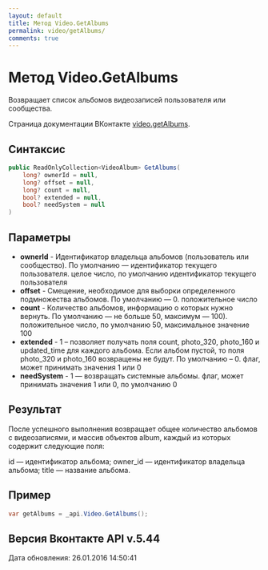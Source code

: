 ```yaml
---
layout: default
title: Метод Video.GetAlbums
permalink: video/getAlbums/
comments: true
---
```

# Метод Video.GetAlbums
Возвращает список альбомов видеозаписей пользователя или сообщества.

Страница документации ВКонтакте [video.getAlbums](https://vk.com/dev/video.getAlbums).

## Синтаксис
``` csharp
public ReadOnlyCollection<VideoAlbum> GetAlbums(
	long? ownerId = null,
	long? offset = null,
	long? count = null,
	bool? extended = null,
	bool? needSystem = null
)
```

## Параметры
+ **ownerId** - Идентификатор владельца альбомов (пользователь или сообщество). По умолчанию — идентификатор текущего пользователя. целое число, по умолчанию идентификатор текущего пользователя
+ **offset** - Смещение, необходимое для выборки определенного подмножества альбомов. По умолчанию — 0. положительное число
+ **count** - Количество альбомов, информацию о которых нужно вернуть. По умолчанию — не больше 50, максимум — 100). положительное число, по умолчанию 50, максимальное значение 100
+ **extended** - 1 – позволяет получать поля count, photo_320, photo_160 и updated_time для каждого альбома. Если альбом пустой, то поля photo_320 и photo_160 возвращены не будут. По умолчанию – 0. флаг, может принимать значения 1 или 0
+ **needSystem** - 1 — возвращать системные альбомы. флаг, может принимать значения 1 или 0, по умолчанию 0

## Результат
После успешного выполнения возвращает общее количество альбомов с видеозаписями, и массив объектов album, каждый из которых содержит следующие поля: 

id — идентификатор альбома; 
owner_id — идентификатор владельца альбома; 
title — название альбома.

## Пример
``` csharp
var getAlbums = _api.Video.GetAlbums();
```

## Версия Вконтакте API v.5.44
Дата обновления: 26.01.2016 14:50:41
